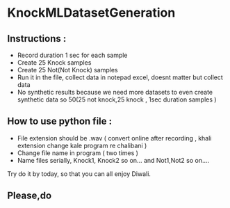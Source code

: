# KnockMLDatasetGeneration

## Instructions : ##

- Record duration 1 sec for each sample
- Create 25 Knock samples
- Create 25 Not(Not Knock) samples
- Run it in the file, collect data in notepad excel, doesnt matter but collect data
- No synthetic results because we need more datasets to even create synthetic data so 50(25 not knock,25 knock , 1sec duration samples )

## How to use python file : ##

- File extension should be .wav ( convert online after recording , khali extension change kale program re chalibani )
- Change file name in program ( two times )
- Name files serially, Knock1, Knock2 so on... and Not1,Not2 so on....

Try do it by today, so that you can all enjoy Diwali.

## Please,do


